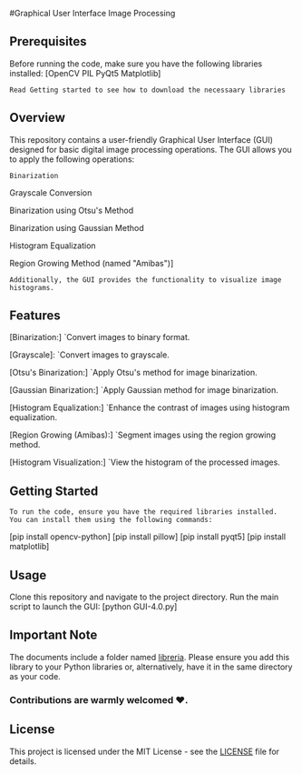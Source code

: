 #Graphical User Interface Image Processing

##		Prerequisites
Before running the code, make sure you have the following libraries installed:
[OpenCV
PIL
PyQt5
Matplotlib]

```Read Getting started to see how to download the necessaary libraries```

##		Overview
This repository contains a user-friendly Graphical User Interface (GUI) designed for basic digital image processing operations.
The GUI allows you to apply the following operations:

`Binarization`

Grayscale Conversion

Binarization using Otsu's Method

Binarization using Gaussian Method

Histogram Equalization

Region Growing Method (named "Amibas")]

`Additionally, the GUI provides the functionality to visualize image histograms.`

##		Features
[Binarization:] `Convert images to binary format.

[Grayscale]: `Convert images to grayscale.

[Otsu's Binarization:] `Apply Otsu's method for image binarization.

[Gaussian Binarization:] `Apply Gaussian method for image binarization.

[Histogram Equalization:] `Enhance the contrast of images using histogram equalization.

[Region Growing (Amibas):] `Segment images using the region growing method.

[Histogram Visualization:] `View the histogram of the processed images.

##		Getting Started
```
To run the code, ensure you have the required libraries installed.
You can install them using the following commands:
```
[pip install opencv-python]
[pip install pillow]
[pip install pyqt5]
[pip install matplotlib]

##		Usage
Clone this repository and navigate to the project directory. Run the main script to launch the GUI:
[python GUI-4.0.py]

##		Important Note

The documents include a folder named [libreria](Libreria). 
Please ensure you add this library to your Python libraries 
or, alternatively, have it in the same directory as your code.

### 	Contributions are warmly welcomed ❤️.

##		License
This project is licensed under the MIT License - see the [LICENSE](LICENSE) file for details.